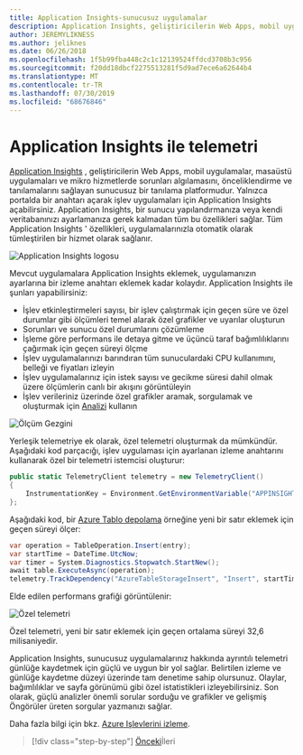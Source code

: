 ```yaml
---
title: Application Insights-sunucusuz uygulamalar
description: Application Insights, geliştiricilerin Web Apps, mobil uygulamalar, masaüstü uygulamaları ve mikro hizmetlerde sorunları algılamasını, önceliklendirme ve tanılamalarını sağlayan sunucusuz bir tanılama platformudur.
author: JEREMYLIKNESS
ms.author: jeliknes
ms.date: 06/26/2018
ms.openlocfilehash: 1f5b99fba448c2c1c12139524ffdcd3708b3c956
ms.sourcegitcommit: f20dd18dbcf2275513281f5d9ad7ece6a62644b4
ms.translationtype: MT
ms.contentlocale: tr-TR
ms.lasthandoff: 07/30/2019
ms.locfileid: "68676846"
---
```

# <a name="telemetry-with-application-insights"></a>Application Insights ile telemetri

[Application Insights](https://docs.microsoft.com/azure/application-insights) , geliştiricilerin Web Apps, mobil uygulamalar, masaüstü uygulamaları ve mikro hizmetlerde sorunları algılamasını, önceliklendirme ve tanılamalarını sağlayan sunucusuz bir tanılama platformudur. Yalnızca portalda bir anahtarı açarak işlev uygulamaları için Application Insights açabilirsiniz. Application Insights, bir sunucu yapılandırmanıza veya kendi veritabanınızı ayarlamanıza gerek kalmadan tüm bu özellikleri sağlar. Tüm Application Insights ' özellikleri, uygulamalarınızla otomatik olarak tümleştirilen bir hizmet olarak sağlanır.

![Application Insights logosu](./media/application-insights-logo.png)

Mevcut uygulamalara Application Insights eklemek, uygulamanızın ayarlarına bir izleme anahtarı eklemek kadar kolaydır. Application Insights ile şunları yapabilirsiniz:

* İşlev etkinleştirmeleri sayısı, bir işlev çalıştırmak için geçen süre ve özel durumlar gibi ölçümleri temel alarak özel grafikler ve uyarılar oluşturun
* Sorunları ve sunucu özel durumlarını çözümleme
* İşleme göre performans ile detaya gitme ve üçüncü taraf bağımlılıklarını çağırmak için geçen süreyi ölçme
* İşlev uygulamalarınızı barındıran tüm sunuculardaki CPU kullanımını, belleği ve fiyatları izleyin
* İşlev uygulamalarınız için istek sayısı ve gecikme süresi dahil olmak üzere ölçümlerin canlı bir akışını görüntüleyin
* İşlev verileriniz üzerinde özel grafikler aramak, sorgulamak ve oluşturmak için [Analizi](https://docs.microsoft.com/azure/application-insights/app-insights-analytics) kullanın

![Ölçüm Gezgini](./media/metrics-explorer.png)

Yerleşik telemetriye ek olarak, özel telemetri oluşturmak da mümkündür. Aşağıdaki kod parçacığı, işlev uygulaması için ayarlanan izleme anahtarını kullanarak özel bir telemetri istemcisi oluşturur:

```csharp
public static TelemetryClient telemetry = new TelemetryClient()
{
    InstrumentationKey = Environment.GetEnvironmentVariable("APPINSIGHTS_INSTRUMENTATIONKEY")
};
```

Aşağıdaki kod, bir [Azure Tablo depolama](https://docs.microsoft.com/azure/cosmos-db/table-storage-overview) örneğine yeni bir satır eklemek için geçen süreyi ölçer:

```csharp
var operation = TableOperation.Insert(entry);
var startTime = DateTime.UtcNow;
var timer = System.Diagnostics.Stopwatch.StartNew();
await table.ExecuteAsync(operation);
telemetry.TrackDependency("AzureTableStorageInsert", "Insert", startTime, timer.Elapsed, true);
```

Elde edilen performans grafiği görüntülenir:

![Özel telemetri](./media/custom-telemetry.png)

Özel telemetri, yeni bir satır eklemek için geçen ortalama süreyi 32,6 milisaniyedir.

Application Insights, sunucusuz uygulamalarınız hakkında ayrıntılı telemetri günlüğe kaydetmek için güçlü ve uygun bir yol sağlar. Belirtilen izleme ve günlüğe kaydetme düzeyi üzerinde tam denetime sahip olursunuz. Olaylar, bağımlılıklar ve sayfa görünümü gibi özel istatistikleri izleyebilirsiniz. Son olarak, güçlü analizler önemli sorular sorduğu ve grafikler ve gelişmiş Öngörüler üreten sorgular yazmanızı sağlar.

Daha fazla bilgi için bkz. [Azure Işlevlerini izleme](https://docs.microsoft.com/azure/azure-functions/functions-monitoring).

>[!div class="step-by-step"]
>[Önceki](azure-functions.md)İleri
>[](logic-apps.md)
